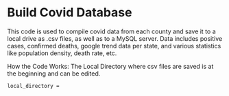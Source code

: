 # Build Covid Database

This code is used to compile covid data from each county and save it to a local drive as .csv files, as well as to a MySQL server. Data includes positive cases, confirmed deaths, google trend data per state, and various statistics like population density, death rate, etc. 

How the Code Works:
The Local Directory where csv files are saved is at the beginning and can be edited. 
```
local_directory = 
```




